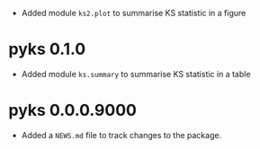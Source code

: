 * Added module `ks2.plot` to summarise KS statistic in a figure

# pyks 0.1.0

* Added module `ks.summary` to summarise KS statistic in a table

# pyks 0.0.0.9000

* Added a `NEWS.md` file to track changes to the package.
